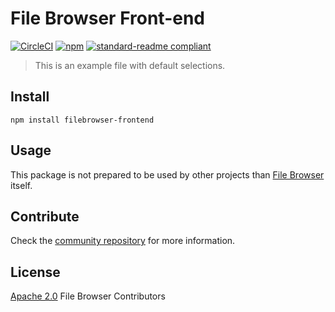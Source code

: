 # File Browser Front-end

[![CircleCI](https://img.shields.io/circleci/project/github/filebrowser/frontend.svg?style=flat-square)](https://circleci.com/gh/filebrowser/frontend)
[![npm](https://img.shields.io/npm/v/filebrowser-frontend.svg)]()
[![standard-readme compliant](https://img.shields.io/badge/readme%20style-standard-brightgreen.svg?style=flat-square)](https://github.com/RichardLitt/standard-readme)

> This is an example file with default selections.

## Install

```
npm install filebrowser-frontend
```

## Usage

This package is not prepared to be used by other projects than [File Browser](https://github.com/filebrowser/filebrowser) itself.

## Contribute

Check the [community repository](https://github.com/filebrowser/community) for more information.

## License

[Apache 2.0](./LICENSE) File Browser Contributors
